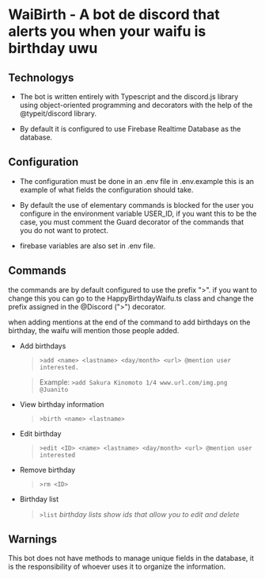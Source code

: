 # WaiBirth - A bot de discord that alerts you when your waifu is birthday uwu

## Technologys

* The bot is written entirely with Typescript and the discord.js library using 
object-oriented programming and decorators with the help of the @typeit/discord library.

* By default it is configured to use Firebase Realtime Database as the database.

## Configuration

* The configuration must be done in an .env file in .env.example this is an example of what fields the configuration should take.

* By default the use of elementary commands is blocked for the user you configure in the environment variable USER_ID,
if you want this to be the case, you must comment the Guard decorator of the commands that you do not want to protect.

* firebase variables are also set in .env file.

## Commands

the commands are by default configured to use the prefix ">". if you want to change this you can go to the 
HappyBirthdayWaifu.ts class and change the prefix assigned in the @Discord (">") decorator.

when adding mentions at the end of the command to add birthdays on the birthday, the waifu will mention those people added.

* Add birthdays
  > ```>add <name> <lastname> <day/month> <url> @mention user interested.```
  
  > Example: ```>add Sakura Kinomoto 1/4 www.url.com/img.png @Juanito```

* View birthday information
  > ```>birth <name> <lastname>```
  
* Edit birthday
  > ```>edit <ID> <name> <lastname> <day/month> <url> @mention user interested```
  
* Remove birthday
  > ```>rm <ID>```
  
* Birthday list
  > ```>list```
  *birthday lists show ids that allow you to edit and delete*
  
## Warnings

This bot does not have methods to manage unique fields in the database, it is the responsibility of whoever uses it to organize the information.

